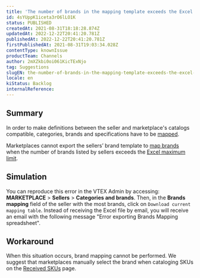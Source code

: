 ```yaml
---
title: 'The number of brands in the mapping template exceeds the Excel maximum limit'
id: 4sYUppK1iceta3rO6lLO1K
status: PUBLISHED
createdAt: 2021-08-31T18:18:28.874Z
updatedAt: 2022-12-22T20:41:20.781Z
publishedAt: 2022-12-22T20:41:20.781Z
firstPublishedAt: 2021-08-31T19:03:34.028Z
contentType: knownIssue
productTeam: Channels
author: 2mXZkbi0oi061KicTExNjo
tag: Suggestions
slugEN: the-number-of-brands-in-the-mapping-template-exceeds-the-excel-maximum-limit
locale: en
kiStatus: Backlog
internalReference: 
---
```


## Summary

 In order to make definitions between the seller and marketplace's catalogs compatible, categories, brands and specifications have to be [mapped](https://help.vtex.com/en/tutorial/mapping-categories-and-brands-for-the-marketplace--tutorials_1521). 

Marketplaces cannot export the sellers’ brand template to [map brands](https://help.vtex.com/en/tutorial/mapping-categories-and-brands-for-the-marketplace--tutorials_1521#mapping-brands) when the number of brands listed by sellers exceeds the [Excel maximum limit](https://support.microsoft.com/en-us/office/excel-specifications-and-limits-1672b34d-7043-467e-8e27-269d656771c3).

## Simulation

You can reproduce this error in the VTEX Admin by accessing: __MARKETPLACE__ > __Sellers__ > __Categories and brands__. Then, in the __Brands mapping__ field of the seller with the most brands, click on `Download current mapping table`. Instead of receiving the Excel file by email, you will receive an email with the following message "Error exporting Brands Mapping spreadsheet".

## Workaround

When this situation occurs, brand mapping cannot be performed. We suggest that marketplaces manually select the brand when cataloging SKUs on the [Received SKUs](https://help.vtex.com/en/tutorial/sugerindo-e-aprovando-skus/) page. 

